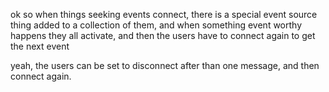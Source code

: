 ok so when things seeking events connect, there is a special event source
thing added to a collection of them, and when something event worthy
happens they all activate, and then the users have to connect again to get
the next event


yeah, the users can be set to disconnect after than one message, and
then connect again.